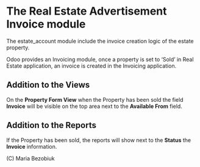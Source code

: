# The Real Estate Advertisement Invoice module

The estate_account module include the invoice creation logic of the estate property.

Odoo provides an Invoicing module, once a property is set to ‘Sold’ in Real Estate application, an invoice is created in the Invoicing application.

## Addition to the Views

On the **Property Form View** when the Property has been sold the field **Invoice** will be visible on the top area next to the **Available From** field.

## Addition to the Reports

If the Property has been sold, the reports will show next to the **Status** the **Invoice** information.

(C) Maria Bezobiuk